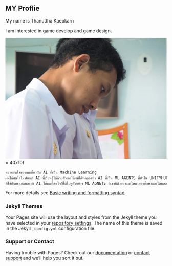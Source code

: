 ## MY Proflie 

My name is Thanuttha Kaeokarn

I am interested in game develop and game design.

![team](/images/team.jpg) = 40x10)

```markdown
ความสนใจของผมเกี่ยวกับ AI ที่เป็น Machine Learning
ผมได้สนใจในพัฒนา AI ที่เรียนรู้ได้ด้วยตัวเองได้ผมได้ทดลองทำ AI ที่เป็น ML AGENTS ที่ทำใน UNITYHUB เป็น ENGING 
ที่ใช้พัฒนาเกมและทำ AI ได้ผมที่สนใจก็ได้ไปดูตัวอย่าง ML AGNETS ที่เขามีตัวอย่างมาให้มาลองศึกษาและได้ทดลองทำเอง
```

For more details see [Basic writing and formatting syntax](https://docs.github.com/en/github/writing-on-github/getting-started-with-writing-and-formatting-on-github/basic-writing-and-formatting-syntax).

### Jekyll Themes

Your Pages site will use the layout and styles from the Jekyll theme you have selected in your [repository settings](https://github.com/banana-20/banana-20.github.io/settings/pages). The name of this theme is saved in the Jekyll `_config.yml` configuration file.

### Support or Contact

Having trouble with Pages? Check out our [documentation](https://docs.github.com/categories/github-pages-basics/) or [contact support](https://support.github.com/contact) and we’ll help you sort it out.
